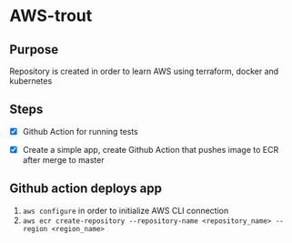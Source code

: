 # AWS-trout

## Purpose
Repository is created in order to learn AWS using terraform, docker and kubernetes

## Steps
* [x] Github Action for running tests
* [x] Create a simple app, create Github Action that pushes image to ECR after merge to master


## Github action deploys app
1. `aws configure` in order to initialize AWS CLI connection
2. `aws ecr create-repository --repository-name <repository_name> --region <region_name>`
